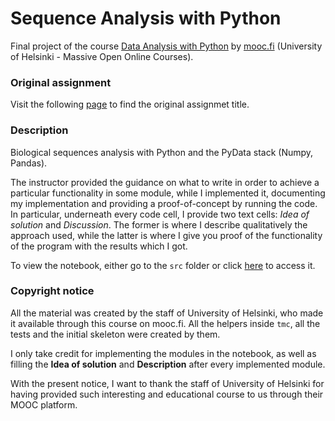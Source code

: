 # Sequence Analysis with Python
Final project of the course [Data Analysis with Python](https://csmastersuh.github.io/data_analysis_with_python_2020/) by [mooc.fi](https://www.mooc.fi/en)
(University of Helsinki - Massive Open Online Courses). 

### Original assignment
Visit the following [page](https://csmastersuh.github.io/data_analysis_with_python_2020/project.html#sequence-analysis) to find the original assignmet title.

### Description
Biological sequences analysis with Python and the PyData stack (Numpy, Pandas).

The instructor provided the guidance on what to write in order to achieve a particular functionality in some module, while I implemented it,
documenting my implementation and providing a proof-of-concept by running the code. In particular, underneath every code cell, I provide two 
text cells: *Idea of solution* and *Discussion*. The former is where I describe qualitatively the approach used, while the latter is where 
I give you proof of the functionality of the program with the results which I got.

To view the notebook, either go to the `src` folder or click [here](https://github.com/RiccardoMPesce/Sequence-Analysis-with-Python/blob/main/src/project_notebook_sequence_analysis.ipynb) to access it.

### Copyright notice
All the material was created by the staff of University of Helsinki, who made it available through this course on mooc.fi. All the helpers inside 
`tmc`, all the tests and the initial skeleton were created by them. 

I only take credit for implementing the modules in the notebook, as well as filling the **Idea of solution** and **Description** after every implemented module.

With the present notice, I want to thank the staff of University of Helsinki for having provided such interesting and educational course to us through their MOOC platform.
